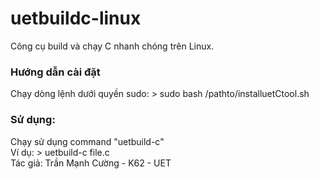 # uetbuildc-linux
Công cụ build và chạy C nhanh chóng trên Linux.
<h3>Hướng dẫn cài đặt</h3>
Chạy dòng lệnh dưới quyền sudo:
> <td>sudo bash /pathto/installuetCtool.sh</td>
<h3>Sử dụng:</h3>
Chạy sử dụng command "uetbuild-c"
<br>Ví dụ:
> <td>uetbuild-c file.c</td>
<br>
Tác giả: Trần Mạnh Cường - K62 - UET
